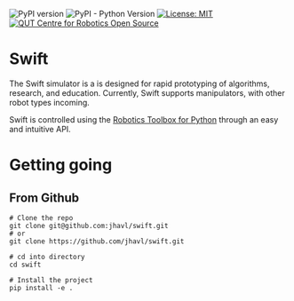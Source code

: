 ![PyPI version](https://badge.fury.io/py/swift-sim.svg)
![PyPI - Python Version](https://img.shields.io/pypi/pyversions/swift-sim)
[![License: MIT](https://img.shields.io/badge/License-MIT-yellow.svg)](https://opensource.org/licenses/MIT)
[![QUT Centre for Robotics Open Source](https://github.com/qcr/qcr.github.io/raw/master/misc/badge.svg)](https://qcr.github.io)

# Swift

The Swift simulator is a is designed for rapid prototyping of algorithms, research, and education. Currently, Swift supports manipulators, with other robot types incoming.

Swift is controlled using the [Robotics Toolbox for Python](https://github.com/petercorke/robotics-toolbox-python) through an easy and intuitive API.

# Getting going
## From Github
```
# Clone the repo
git clone git@github.com:jhavl/swift.git 
# or 
git clone https://github.com/jhavl/swift.git

# cd into directory
cd swift

# Install the project
pip install -e .
```
